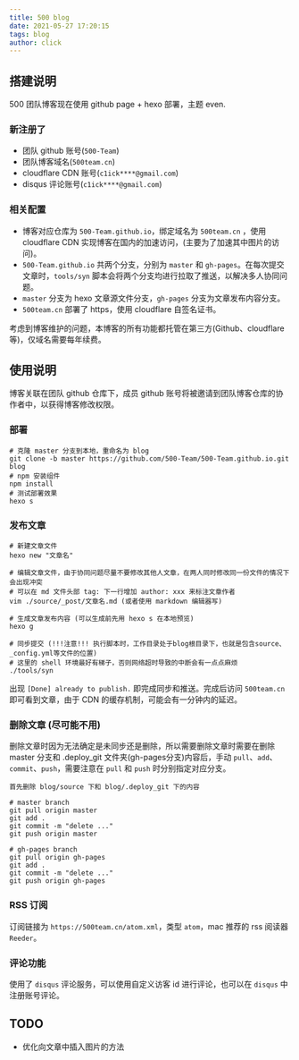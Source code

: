 ```yaml
---
title: 500 blog
date: 2021-05-27 17:20:15
tags: blog
author: click
---
```

## 搭建说明

500 团队博客现在使用 github page + hexo 部署，主题 even.

### 新注册了
+ 团队 github 账号(`500-Team`)
+ 团队博客域名(`500team.cn`)
+ cloudflare CDN 账号(`c1ick****@gmail.com`)
+ disqus 评论账号(`c1ick****@gmail.com`)

### 相关配置
+ 博客对应仓库为 `500-Team.github.io`，绑定域名为 `500team.cn` ，使用 cloudflare CDN 实现博客在国内的加速访问，(主要为了加速其中图片的访问)。
+  `500-Team.github.io` 共两个分支，分别为 `master` 和 `gh-pages`。在每次提交文章时，`tools/syn` 脚本会将两个分支均进行拉取了推送，以解决多人协同问题。
+ `master` 分支为 hexo 文章源文件分支，`gh-pages` 分支为文章发布内容分支。
+ `500team.cn` 部署了 https，使用 cloudflare 自签名证书。

考虑到博客维护的问题，本博客的所有功能都托管在第三方(Github、cloudflare等)，仅域名需要每年续费。

## 使用说明

博客关联在团队 github 仓库下，成员 github 账号将被邀请到团队博客仓库的协作者中，以获得博客修改权限。

### 部署

```shell
# 克隆 master 分支到本地，重命名为 blog 
git clone -b master https://github.com/500-Team/500-Team.github.io.git blog
# npm 安装组件
npm install
# 测试部署效果
hexo s
```

### 发布文章

```shell
# 新建文章文件
hexo new "文章名"

# 编辑文章文件，由于协同问题尽量不要修改其他人文章，在两人同时修改同一份文件的情况下会出现冲突
# 可以在 md 文件头部 tag: 下一行增加 author: xxx 来标注文章作者
vim ./source/_post/文章名.md (或者使用 markdown 编辑器写)

# 生成文章发布内容 (可以生成前先用 hexo s 在本地预览)
hexo g 

# 同步提交 (!!!注意!!! 执行脚本时，工作目录处于blog根目录下，也就是包含source、_config.yml等文件的位置)
# 这里的 shell 环境最好有梯子，否则网络超时导致的中断会有一点点麻烦
./tools/syn 
```

出现 `[Done] already to publish.` 即完成同步和推送。完成后访问 `500team.cn` 即可看到文章，由于 CDN 的缓存机制，可能会有一分钟内的延迟。

### 删除文章 (尽可能不用)

删除文章时因为无法确定是未同步还是删除，所以需要删除文章时需要在删除 master 分支和 .deploy_git 文件夹(gh-pages分支)内容后，手动 `pull`、`add`、`commit`、`push`，需要注意在 `pull` 和 `push` 时分别指定对应分支。

```shell
首先删除 blog/source 下和 blog/.deploy_git 下的内容

# master branch
git pull origin master
git add .
git commit -m "delete ..."
git push origin master

# gh-pages branch
git pull origin gh-pages
git add .
git commit -m "delete ..."
git push origin gh-pages
```

### RSS 订阅

订阅链接为 `https://500team.cn/atom.xml`，类型 `atom`，mac 推荐的 rss 阅读器 `Reeder`。

### 评论功能

使用了 `disqus` 评论服务，可以使用自定义访客 id 进行评论，也可以在 `disqus` 中注册账号评论。

## TODO

+ 优化向文章中插入图片的方法

